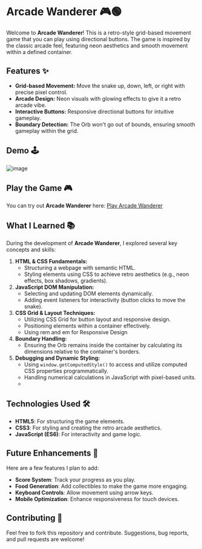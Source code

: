 # Arcade Wanderer 🎮🟢

Welcome to **Arcade Wanderer**! This is a retro-style grid-based movement game that you can play using directional buttons. The game is inspired by the classic arcade feel, featuring neon aesthetics and smooth movement within a defined container.  

## Features ✨
- **Grid-based Movement:** Move the snake up, down, left, or right with precise pixel control.
- **Arcade Design:** Neon visuals with glowing effects to give it a retro arcade vibe.
- **Interactive Buttons:** Responsive directional buttons for intuitive gameplay.
- **Boundary Detection:** The Orb won't go out of bounds, ensuring smooth gameplay within the grid.

## Demo 🕹️
![image](https://github.com/user-attachments/assets/fc234ff6-9e24-4f36-8b24-2287d844b852)

## Play the Game 🎮  
You can try out **Arcade Wanderer** here: [Play Arcade Wanderer](https://anasnaveed331.github.io/Arcade-Wanderer/)  


## What I Learned 📚
During the development of **Arcade Wanderer**, I explored several key concepts and skills:  
1. **HTML & CSS Fundamentals:**  
   - Structuring a webpage with semantic HTML.  
   - Styling elements using CSS to achieve retro aesthetics (e.g., neon effects, box shadows, gradients).  
2. **JavaScript DOM Manipulation:**  
   - Selecting and updating DOM elements dynamically.  
   - Adding event listeners for interactivity (button clicks to move the snake).  
3. **CSS Grid & Layout Techniques:**  
   - Utilizing CSS Grid for button layout and responsive design.  
   - Positioning elements within a container effectively.
   - Using rem and em for Responsive Design
4. **Boundary Handling:**  
   - Ensuring the Orb remains inside the container by calculating its dimensions relative to the container's borders.  
5. **Debugging and Dynamic Styling:**  
   - Using `window.getComputedStyle()` to access and utilize computed CSS properties programmatically.  
   - Handling numerical calculations in JavaScript with pixel-based units.
   -  
## Technologies Used 🛠️
- **HTML5**: For structuring the game elements.
- **CSS3**: For styling and creating the retro arcade aesthetics.
- **JavaScript (ES6)**: For interactivity and game logic.

## Future Enhancements 🚀
Here are a few features I plan to add:
- **Score System**: Track your progress as you play.
- **Food Generation**: Add collectibles to make the game more engaging.
- **Keyboard Controls**: Allow movement using arrow keys.
- **Mobile Optimization**: Enhance responsiveness for touch devices.

## Contributing 🤝
Feel free to fork this repository and contribute. Suggestions, bug reports, and pull requests are welcome!

